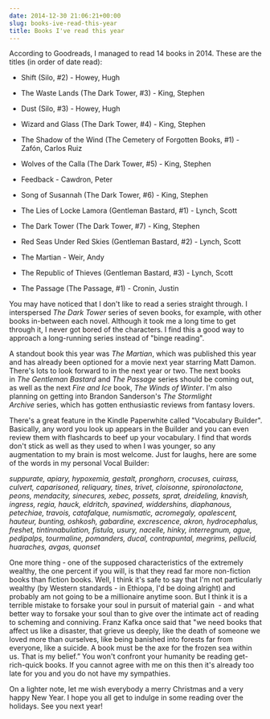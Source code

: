 ```yaml
---
date: 2014-12-30 21:06:21+00:00
slug: books-ive-read-this-year
title: Books I've read this year
---
```


According to Goodreads, I managed to read 14 books in 2014. These are the titles (in order of date read):

- Shift (Silo, #2) - Howey, Hugh

- The Waste Lands (The Dark Tower, #3) - King, Stephen

- Dust (Silo, #3) - Howey, Hugh

- Wizard and Glass (The Dark Tower, #4) - King, Stephen

- The Shadow of the Wind (The Cemetery of Forgotten Books, #1) - Zafón, Carlos Ruiz

- Wolves of the Calla (The Dark Tower, #5) - King, Stephen

- Feedback - Cawdron, Peter

- Song of Susannah (The Dark Tower, #6) - King, Stephen

- The Lies of Locke Lamora (Gentleman Bastard, #1) - Lynch, Scott

- The Dark Tower (The Dark Tower, #7) - King, Stephen

- Red Seas Under Red Skies (Gentleman Bastard, #2) - Lynch, Scott

- The Martian - Weir, Andy

- The Republic of Thieves (Gentleman Bastard, #3) - Lynch, Scott

- The Passage (The Passage, #1) - Cronin, Justin

You may have noticed that I don't like to read a series straight through. I interspersed _The Dark Tower_ series of seven books, for example, with other books in-between each novel. Although it took me a long time to get through it, I never got bored of the characters. I find this a good way to approach a long-running series instead of "binge reading".

A standout book this year was _The Martian_, which was published this year and has already been optioned for a movie next year starring Matt Damon. There's lots to look forward to in the next year or two. The next books in _The Gentleman Bastard_ and _The Passage_ series should be coming out, as well as the next _Fire and Ice_ book, _The Winds of Winter_. I'm also planning on getting into Brandon Sanderson's _The Stormlight Archive_ series, which has gotten enthusiastic reviews from fantasy lovers.

There's a great feature in the Kindle Paperwhite called "Vocabulary Builder". Basically, any word you look up appears in the Builder and you can even review them with flashcards to beef up your vocabulary. I find that words don't stick as well as they used to when I was younger, so any augmentation to my brain is most welcome. Just for laughs, here are some of the words in my personal Vocal Builder:

_suppurate, apiary, hypoxemia, gestalt, pronghorn, crocuses, cuirass, culvert, caparisoned, reliquary, tines, trivet, cloisonne, spironolactone, peons, mendacity, sinecures, xebec, possets, sprat, dreideling, knavish, ingress, regia, hauck, eldritch, spavined, widdershins, diaphanous, petechiae, travois, catafalque, numismatic, acromegaly, opalescent, hauteur, bunting, oshkosh, gabardine, excrescence, akron, hydrocephalus, freshet, tintinnabulation, fistula, usury, nacelle, hinky, interregnum, ague, pedipalps, tourmaline, pomanders, ducal, contrapuntal, megrims, pellucid, huaraches, avgas, quonset_

One more thing - one of the supposed characteristics of the extremely wealthy, the one percent if you will, is that they read far more non-fiction books than fiction books. Well, I think it's safe to say that I'm not particularly wealthy (by Western standards - in Ethiopa, I'd be doing alright) and probably am not going to be a millionaire anytime soon. But I think it is a terrible mistake to forsake your soul in pursuit of material gain  - and what better way to forsake your soul than to give over the intimate act of reading to scheming and conniving. Franz Kafka once said that "we need books that affect us like a disaster, that grieve us deeply, like the death of someone we loved more than ourselves, like being banished into forests far from everyone, like a suicide. A book must be the axe for the frozen sea within us. That is my belief.” You won't confront your humanity be reading get-rich-quick books. If you cannot agree with me on this then it's already too late for you and you do not have my sympathies.

On a lighter note, let me wish everybody a merry Christmas and a very happy New Year. I hope you all get to indulge in some reading over the holidays. See you next year!
